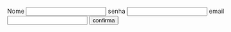 <!DOCTYPE html>
<html laong="pt-br">
<head>
  <meta charset="UTF-8">
  <meta name="viewport" content="width=device-width, initial-scale=1.0">
  <meta http-equiv="X-UA-Compatible" content="ie=edge">
  <link rel="stylesheet" href="texto.css">
  <link rel="stylesheet" href="label.css">
  <link rel="stylesheet" href="input.css">
  <title>Documento</title>
  <link rel="stylesheet" href="base.css">
</head>
<body>
  <div class="container">
    <label>Nome</label>
    <input type="text">
    <label>senha</label>
    <input type="text">
    <label>email</label>
    <input type="text">
    <button>
      confirma
    </button>
  </div>
  <script>script.js</script>
</body>
</html>
